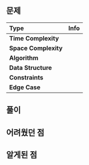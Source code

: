 ## 문제

| Type                 | Info |
| :------------------- | :--- |
| **Time Complexity**  |      |
| **Space Complexity** |      |
| **Algorithm**        |      |
| **Data Structure**   |      |
| **Constraints**      |      |
| **Edge Case**        |      |

## 풀이

## 어려웠던 점

## 알게된 점
